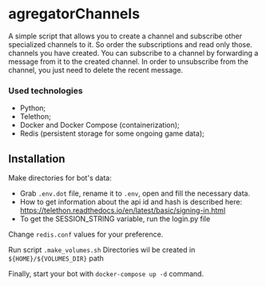 # agregatorChannels


A simple script that allows you to create a channel and subscribe other specialized channels to it. So order the subscriptions and read only those. channels you have created. You can subscribe to a channel by forwarding a message from it to the created channel. In order to unsubscribe from the channel, you just need to delete the recent message.

### Used technologies
* Python;
* Telethon;
* Docker and Docker Compose (containerization);
* Redis (persistent storage for some ongoing game data);

## Installation
Make directories for bot's data:

* Grab `.env.dot` file, rename it to `.env`, open and fill the necessary data.
* How to get information about the api id and hash is described here: https://telethon.readthedocs.io/en/latest/basic/signing-in.html
* To get the SESSION_STRING variable, run the login.py file

Change `redis.conf` values for your preference.

Run script
`.make_volumes.sh`
Directories wil be created in `${HOME}/${VOLUMES_DIR}` path

Finally, start your bot with `docker-compose up -d` command.
